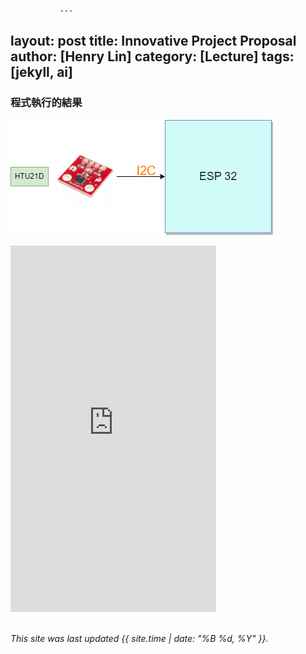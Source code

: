                ---
layout: post
title: Innovative Project Proposal
author: [Henry Lin]
category: [Lecture]
tags: [jekyll, ai]
---

### 程式執行的結果
![](https://raw.githubusercontent.com/Henry911222/MCU-project/main/images/2.png)
<iframe width="329" height="586" src="https://www.youtube.com/embed/SRhECzYDtiA" title="" frameborder="0" allow="accelerometer; autoplay; clipboard-write; encrypted-media; gyroscope; picture-in-picture; web-share" allowfullscreen></iframe>

<br>
<br>

*This site was last updated {{ site.time | date: "%B %d, %Y" }}.*


